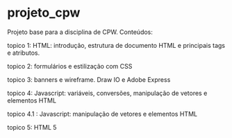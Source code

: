 # projeto_cpw

Projeto base para a disciplina de CPW. Conteúdos:

topico 1: HTML: introdução, estrutura de documento HTML e principais tags e atributos.

topico 2: formulários e estilização com CSS

topico 3: banners e wireframe. Draw IO  e Adobe Express

topico 4: Javascript: variáveis, conversões, manipulação de vetores e elementos HTML

topico 4.1 : Javascript: manipulação de vetores e elementos HTML

topico 5: HTML 5
